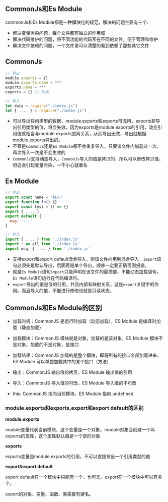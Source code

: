 ## CommonJs和Es Module

commonJs和Es Module都是一种模块化的规范，解决的问题主要有三个: 

* 解决变量污染问题，每个文件都有独立的作用域
* 解决代码维护的问题，将不同功能的代码写在不同的文件，便于管理和维护
* 解决文件依赖的问题，一个文件里可以清楚的看到依赖了那些其它文件



## CommonJs

```js
// 导出
module.exports = {}
module.exporte.name = ***
exports.name = ***
exports = {} // 失效

// 导入
let data = require("./index.js")
let { .... } = require("./index.js")
```

* 可以导出任何类型的数据，module.exports和exports可混用，exports若导出引用类型的值，将会失效，因为exports是module.exports的引用，改变引用值就相当与module.exports脱离关系，从而导出无效，导出就根据module.exports导出的。
* 不管是`CommonJs`还是`Es Module`都不会重复导入，只要该文件内加载过一次，再次导入一次是不会生效的
* `CommonJs`支持动态导入，`CommonJs`导入的值是拷贝的，所以可以修改拷贝值，但这会引起变量污染，一不小心就重名



## Es Module

```js
// 导出
export const name = "蛙人"
export function fn() {}
export const test = () => {}
export { .... }
export default { 
  msg: '...'
}

// 导入             
import { .... } from './index.js'
import * as all from './index.js'
import msg, { .... } from './index.js'
```

* 支持export和export default混合导入，则该文件内用到混合导入，`import`语句必须先是默认导出，后面再是单个导出，顺序一定要正确否则报错。
* 就是`Es Module`语句`import`只能声明在该文件的最顶部，不能动态加载语句，`Es Module`语句运行在代码编译时。
* `export`导出的值是值的引用，并且内部有映射关系，这是`export`关键字的作用。而且导入的值，不能进行修改也就是只读状态。



## CommonJs和Es Module的区别

* 加载时机：CommonJS 是运行时加载（动态加载），ES Module 是编译时加载（静态加载）

* 加载模块：CommonJS 模块就是对象，加载的是该对象，ES Module 模块不是对象，加载的不是对象，是接口

* 加载结果：CommonJS 加载的是整个模块，即将所有的接口全部加载进来，ES Module 可以单独加载其中的某个接口（方法）

* 输出：CommonJS 输出值的拷贝，ES Module 输出值的引用

* 导入：CommonJS 导入值的可改，ES Module 导入值的不可改

* this: CommonJS 指向当前模块，ES Module 指向 undefined




### module.exports和exports,export和export default的区别

**module.exports**

module变量代表当前模块，这个变量是一个对象，module对象会创建一个叫exports的属性，这个属性默认值是一个空的对象

**exports**

exports变量是module.exports的引用，不可以直接导出一个引用类型的值

**export&export default**

export default在一个模块中只能有一个，也可无。export在一个模块中可以有多个。

export的对象、变量、函数、类需要有键名。